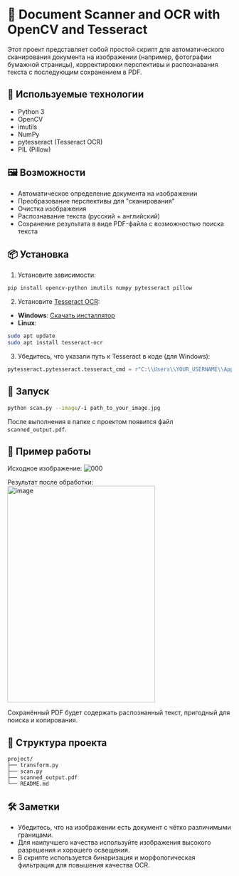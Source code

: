 # 📄 Document Scanner and OCR with OpenCV and Tesseract

Этот проект представляет собой простой скрипт для автоматического сканирования документа на изображении (например, фотографии бумажной страницы), корректировки перспективы и распознавания текста с последующим сохранением в PDF.

## 🧰 Используемые технологии

* Python 3
* OpenCV
* imutils
* NumPy
* pytesseract (Tesseract OCR)
* PIL (Pillow)

## 🖼️ Возможности

* Автоматическое определение документа на изображении
* Преобразование перспективы для "сканирования"
* Очистка изображения
* Распознавание текста (русский + английский)
* Сохранение результата в виде PDF-файла с возможностью поиска текста

## 📦 Установка

1. Установите зависимости:

```bash
pip install opencv-python imutils numpy pytesseract pillow
```

2. Установите [Tesseract OCR](https://github.com/tesseract-ocr/tesseract):

* **Windows**: [Скачать инсталлятор](https://github.com/tesseract-ocr/tesseract/wiki#windows)
* **Linux**:

```bash
sudo apt update
sudo apt install tesseract-ocr
```

3. Убедитесь, что указали путь к Tesseract в коде (для Windows):

```python
pytesseract.pytesseract.tesseract_cmd = r"C:\\Users\\YOUR_USERNAME\\AppData\\Local\\Programs\\Tesseract-OCR\\tesseract.exe"
```

## 🚀 Запуск

```bash
python scan.py --image/-i path_to_your_image.jpg
```

После выполнения в папке с проектом появится файл `scanned_output.pdf`.

## 📝 Пример работы

Исходное изображение:
![000](https://github.com/user-attachments/assets/e2f920a4-6681-47db-af2a-455e19f8da60)


Результат после обработки:
<img width="332" height="487" alt="image" src="https://github.com/user-attachments/assets/56036bf6-ae6a-41c1-a5b4-2302405a9434" />


Сохранённый PDF будет содержать распознанный текст, пригодный для поиска и копирования.

## 📁 Структура проекта

```
project/
├── transform.py
├── scan.py
├── scanned_output.pdf
└── README.md
```

## 🛠️ Заметки

* Убедитесь, что на изображении есть документ с чётко различимыми границами.
* Для наилучшего качества используйте изображения высокого разрешения и хорошего освещения.
* В скрипте используется бинаризация и морфологическая фильтрация для повышения качества OCR.
